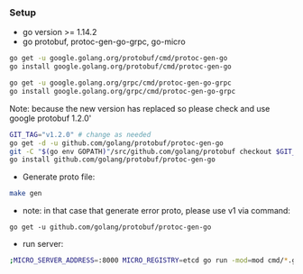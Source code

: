 ### Setup
- go version >= 1.14.2
- go protobuf, protoc-gen-go-grpc, go-micro

```bash
go get -u google.golang.org/protobuf/cmd/protoc-gen-go
go install google.golang.org/protobuf/cmd/protoc-gen-go

go get -u google.golang.org/grpc/cmd/protoc-gen-go-grpc
go install google.golang.org/grpc/cmd/protoc-gen-go-grpc
```

Note: because the new version has replaced so please check and use google protobuf 1.2.0'

```bash
GIT_TAG="v1.2.0" # change as needed
go get -d -u github.com/golang/protobuf/protoc-gen-go
git -C "$(go env GOPATH)"/src/github.com/golang/protobuf checkout $GIT_TAG
go install github.com/golang/protobuf/protoc-gen-go
```

- Generate proto file:

```bash
make gen
```

- note: in that case that generate error proto, please use v1 via command:

`go get -u github.com/golang/protobuf/protoc-gen-go`

- run server:

```bash
;MICRO_SERVER_ADDRESS=:8000 MICRO_REGISTRY=etcd go run -mod=mod cmd/*.go```
